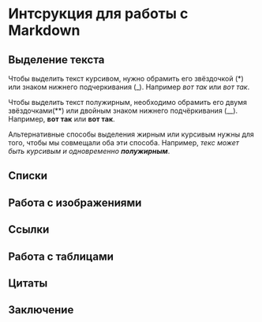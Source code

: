 # Интсрукция для работы с Markdown

## Выделение текста

Чтобы выделить текст курсивом, нужно обрамить его звёздочкой (*) или знаком нижнего подчеркивания (_). Например *вот так* или _вот так_.

Чтобы выделить текст полужирным, необходимо обрамить его двумя звёздочками(**) или двойным знаком нижнего подчёркивания (__). Например, **вот так** или __вот так__.

Альтернативные способы выделения жирным или курсивым нужны для того, чтобы мы совмещали оба эти способа. Например, _текс может быть курсивым и одновременно **полужирным**_.

## Списки 

## Работа с изображениями

## Ссылки

## Работа с таблицами

## Цитаты

## Заключение